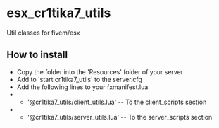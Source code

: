 # esx_cr1tika7_utils
Util classes for fivem/esx

## How to install
- Copy the folder into the 'Resources' folder of your server
- Add to 'start cr1tika7_utils' to the server.cfg
- Add the following lines to your fxmanifest.lua:
- - '@cr1tika7_utils/client_utils.lua' -- To the client_scripts section
- - '@cr1tika7_utils/server_utils.lua' -- To the server_scripts section

